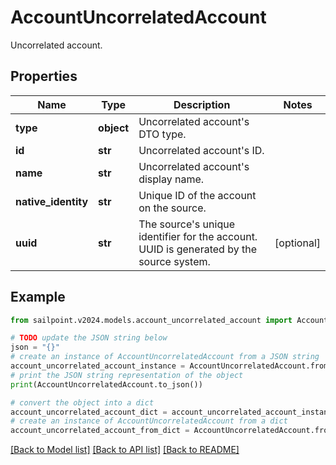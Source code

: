 # AccountUncorrelatedAccount

Uncorrelated account.

## Properties

Name | Type | Description | Notes
------------ | ------------- | ------------- | -------------
**type** | **object** | Uncorrelated account&#39;s DTO type. | 
**id** | **str** | Uncorrelated account&#39;s ID. | 
**name** | **str** | Uncorrelated account&#39;s display name. | 
**native_identity** | **str** | Unique ID of the account on the source. | 
**uuid** | **str** | The source&#39;s unique identifier for the account. UUID is generated by the source system. | [optional] 

## Example

```python
from sailpoint.v2024.models.account_uncorrelated_account import AccountUncorrelatedAccount

# TODO update the JSON string below
json = "{}"
# create an instance of AccountUncorrelatedAccount from a JSON string
account_uncorrelated_account_instance = AccountUncorrelatedAccount.from_json(json)
# print the JSON string representation of the object
print(AccountUncorrelatedAccount.to_json())

# convert the object into a dict
account_uncorrelated_account_dict = account_uncorrelated_account_instance.to_dict()
# create an instance of AccountUncorrelatedAccount from a dict
account_uncorrelated_account_from_dict = AccountUncorrelatedAccount.from_dict(account_uncorrelated_account_dict)
```
[[Back to Model list]](../README.md#documentation-for-models) [[Back to API list]](../README.md#documentation-for-api-endpoints) [[Back to README]](../README.md)


